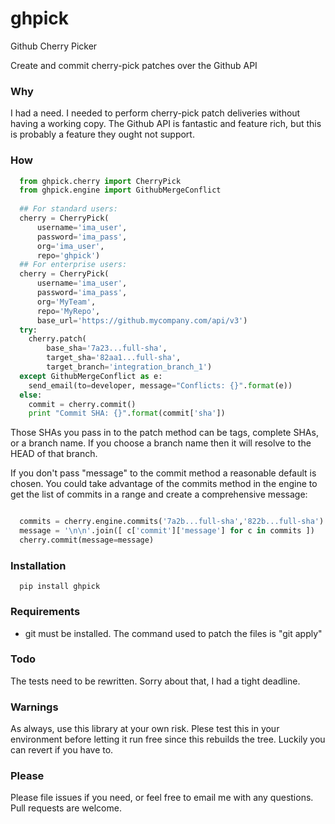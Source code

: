 # ghpick
Github Cherry Picker

Create and commit cherry-pick patches over the Github API

### Why
I had a need. I needed to perform cherry-pick patch deliveries without having a working copy. The Github API is fantastic and feature rich, but this is probably a feature they ought not support.

### How
```Python
  from ghpick.cherry import CherryPick
  from ghpick.engine import GithubMergeConflict
  
  ## For standard users:
  cherry = CherryPick(
      username='ima_user',
      password='ima_pass',
      org='ima_user',
      repo='ghpick')
  ## For enterprise users:
  cherry = CherryPick(
      username='ima_user',
      password='ima_pass',
      org='MyTeam',
      repo='MyRepo',
      base_url='https://github.mycompany.com/api/v3')
  try:
    cherry.patch(
        base_sha='7a23...full-sha',
        target_sha='82aa1...full-sha',
        target_branch='integration_branch_1')
  except GithubMergeConflict as e:
    send_email(to=developer, message="Conflicts: {}".format(e))
  else:
    commit = cherry.commit()
    print "Commit SHA: {}".format(commit['sha'])
```
Those SHAs you pass in to the patch method can be tags, complete SHAs, or a branch name. If you choose a branch name then it will resolve to the HEAD of that branch.

If you don't pass "message" to the commit method a reasonable default is chosen. You could take advantage of the commits method in the engine to get the list of commits in a range and create a comprehensive message:

```Python

  commits = cherry.engine.commits('7a2b...full-sha','822b...full-sha')
  message = '\n\n'.join([ c['commit']['message'] for c in commits ])
  cherry.commit(message=message)
```

### Installation
```Shell
  pip install ghpick
```

### Requirements
* git must be installed. The command used to patch the files is "git apply"

### Todo
The tests need to be rewritten. Sorry about that, I had a tight deadline.

### Warnings
As always, use this library at your own risk. Plese test this in your environment before letting it run free since this rebuilds the tree. Luckily you can revert if you have to.

### Please
Please file issues if you need, or feel free to email me with any questions. Pull requests are welcome.

